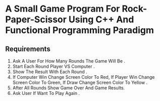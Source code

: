 # A Small Game Program For Rock-Paper-Scissor Using C++ And Functional Programming Paradigm 

## Requirements
1. Ask A User For How Many Rounds The Game Will Be .
2. Start Each Round Player VS Computer .
3. Show The Result With Each Round .
4. If Computer Win Change Screen Color To Red, If Player Win Change Screen Color To Green, If Draw Change Screen Color To Yellow .
5. After All Rounds Show Game Over And Game Results.
6. Ask User If Want To Play Again .

